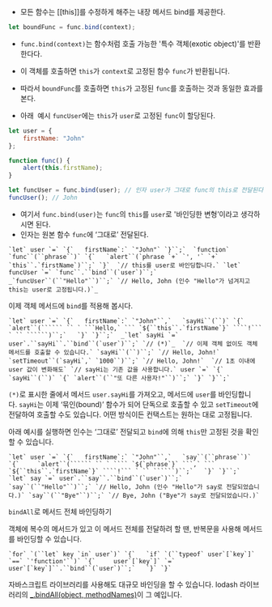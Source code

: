 - 모든 함수는 [[this]]를 수정하게 해주는 내장 메서드 bind를 제공한다.

```js
let boundFunc = func.bind(context);
```

- `func.bind(context)`는 함수처럼 호출 가능한 '특수 객체(exotic object)'를 반환한다다. 
- 이 객체를 호출하면 `this`가 `context`로 고정된 함수 `func`가 반환됩니다.

- 따라서 `boundFunc`를 호출하면 `this`가 고정된 `func`를 호출하는 것과 동일한 효과를 본다.

- 아래  예시 `funcUser`에는 `this`가 `user`로 고정된 `func`이 할당된다.

```js
let user = {
	firstName: "John"
};

function func() {
	alert(this.firstName);
}

let funcUser = func.bind(user); // 인자 user가 그대로 func의 this로 전달된다.
funcUser(); // John
```

- 여기서 `func.bind(user)`는 `func`의 `this`를 `user`로 '바인딩한 변형’이라고 생각하시면 된다.
- 인자는 원본 함수 `func`에 ‘그대로’ 전달된다.


``` `let` user `=` `{`   firstName`:` `"John"` `}``;`  `function` `func``(``phrase``)` `{`   `alert``(`phrase `+` `', '` `+` `this``.`firstName`)``;` `}`  `// this를 user로 바인딩합니다.` `let` funcUser `=` `func``.``bind``(`user`)``;`  _`funcUser``(``"Hello"``)``;` `// Hello, John (인수 "Hello"가 넘겨지고 this는 user로 고정됩니다.)`_ ```

이제 객체 메서드에 `bind`를 적용해 봅시다.

[](https://ko.javascript.info/bind# "실행")

[](https://ko.javascript.info/bind# "샌드박스에서 열기")

````` `let` user `=` `{`   firstName`:` `"John"``,`   `sayHi``(``)` `{`     `alert``(`````` `` ` ```Hello,` ``` `${``this``.`firstName`}` ````!``` ` `` ``````)``;`   `}` `}``;`  _`let` sayHi `=` user`.``sayHi``.``bind``(`user`)``;` `// (*)`_  `// 이제 객체 없이도 객체 메서드를 호출할 수 있습니다.` `sayHi``(``)``;` `// Hello, John!`  `setTimeout``(`sayHi`,` `1000``)``;` `// Hello, John!`  `// 1초 이내에 user 값이 변화해도` `// sayHi는 기존 값을 사용합니다.` user `=` `{`   `sayHi``(``)` `{` `alert``(``"또 다른 사용자!"``)``;` `}` `}``;` `````

`(*)`로 표시한 줄에서 메서드 `user.sayHi`를 가져오고, 메서드에 `user`를 바인딩합니다. `sayHi`는 이제 ‘묶인(bound)’ 함수가 되어 단독으로 호출할 수 있고 `setTimeout`에 전달하여 호출할 수도 있습니다. 어떤 방식이든 컨택스트는 원하는 대로 고정됩니다.

아래 예시를 실행하면 인수는 ‘그대로’ 전달되고 `bind`에 의해 `this`만 고정된 것을 확인할 수 있습니다.

[](https://ko.javascript.info/bind# "실행")

[](https://ko.javascript.info/bind# "샌드박스에서 열기")

````` `let` user `=` `{`   firstName`:` `"John"``,`   `say``(``phrase``)` `{`     `alert``(`````` `` ` ```` `${`phrase`}` ```,` ``` `${``this``.`firstName`}` ````!``` ` `` ``````)``;`   `}` `}``;`  `let` say `=` user`.``say``.``bind``(`user`)``;`  `say``(``"Hello"``)``;` `// Hello, John (인수 "Hello"가 say로 전달되었습니다.)` `say``(``"Bye"``)``;` `// Bye, John ("Bye"가 say로 전달되었습니다.)` `````

`bindAll`로 메서드 전체 바인딩하기

객체에 복수의 메서드가 있고 이 메서드 전체를 전달하려 할 땐, 반복문을 사용해 메서드를 바인딩할 수 있습니다.

``` `for` `(``let` key `in` user`)` `{`   `if` `(``typeof` user`[`key`]` `==` `'function'``)` `{`     user`[`key`]` `=` user`[`key`]``.``bind``(`user`)``;`   `}` `}` ```

자바스크립트 라이브러리를 사용해도 대규모 바인딩을 할 수 있습니다. lodash 라이브러리의 [_.bindAll(object, methodNames)](http://lodash.com/docs#bindAll)이 그 예입니다.